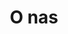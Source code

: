 ---
templateKey: "onas"
title: "O nas"
slug: "/onas"
subheader:
    cytat: "Lorem ipsum dolor sit amet."
    p1: Lorem ipsum dolor sit amet, consectetur adipiscing elit, sed do eiusmod tempor incididunt ut labore et dolore magna aliqua. Ut enim ad minim veniam, quis nostrud exercitation ullamco laboris nisi ut aliquip ex ea commodo consequat.
    p2: Lorem ipsum dolor sit amet, consectetur adipiscing elit, sed do eiusmod tempor incididunt ut labore et dolore magna aliqua. Ut enim ad minim veniam, quis nostrud exercitation ullamco laboris nisi ut aliquip ex ea commodo consequat.
officecounter:
    title: Jesteśmy dumni.
    p: Lorem ipsum dolor sit amet, consectetur adipiscing elit, sed do eiusmod tempor incididunt ut labore et dolore magna aliqua. Ut enim ad minim veniam, quis nostrud exercitation ullamco laboris nisi ut aliquip ex ea commodo consequat.
spec:
    title: Specjalizujemy się.
    p: Lorem ipsum dolor sit amet, consectetur adipiscing elit, sed do eiusmod tempor incididunt ut labore et dolore magna aliqua
---